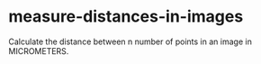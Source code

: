 # measure-distances-in-images
Calculate the distance between n number of points in an image in MICROMETERS.
